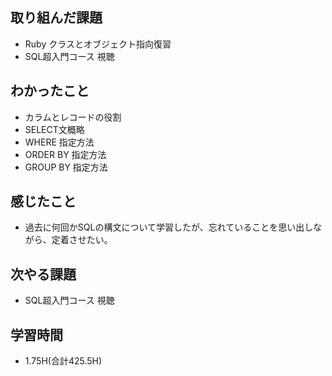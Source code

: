 ## 取り組んだ課題
- Ruby クラスとオブジェクト指向復習
- SQL超入門コース 視聴
  
## わかったこと  
- カラムとレコードの役割
- SELECT文概略
- WHERE 指定方法
- ORDER BY 指定方法
- GROUP BY 指定方法
  
## 感じたこと  
- 過去に何回かSQLの構文について学習したが、忘れていることを思い出しながら、定着させたい。
 
## 次やる課題  
- SQL超入門コース 視聴 
  
## 学習時間  
- 1.75H(合計425.5H)
